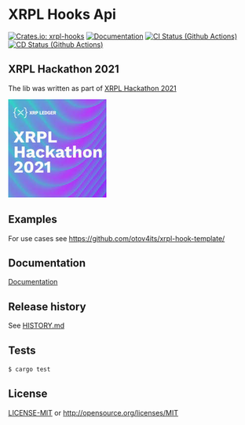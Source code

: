 # XRPL Hooks Api
[![Crates.io: xrpl-hooks](https://img.shields.io/crates/v/xrpl-hooks.svg)](https://crates.io/crates/xrpl-hooks)
[![Documentation](https://docs.rs/xrpl-hooks/badge.svg)](https://docs.rs/xrpl-hooks)
[![CI Status (Github Actions)](https://github.com/otov4its/xrpl-hooks/workflows/CI/badge.svg?main)](https://github.com/otov4its/xrpl-hooks/actions)
[![CD Status (Github Actions)](https://github.com/otov4its/xrpl-hooks/workflows/CD/badge.svg?main)](https://github.com/otov4its/xrpl-hooks/actions)

## XRPL Hackathon 2021

The lib was written as part of [XRPL Hackathon 2021](https://xrpl-hackathon-2021.devpost.com/)

![](XRPL2021HACK.jpg)

## Examples

For use cases see https://github.com/otov4its/xrpl-hook-template/

## Documentation

[Documentation](https://docs.rs/xrpl-hooks/)

## Release history

See [HISTORY.md](HISTORY.md)

## Tests

```bash
$ cargo test
```

## License

[LICENSE-MIT](LICENSE-MIT) or http://opensource.org/licenses/MIT
